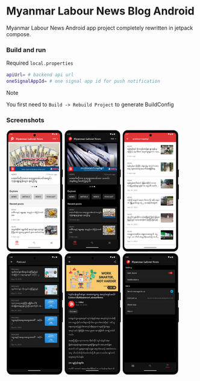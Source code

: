# Myanmar Labour News Blog Android

Myanmar Labour News Android app project completely rewritten in jetpack compose.

### Build and run

Required `local.properties`

```bash
apiUrl= # backend api url
oneSignalAppId= # one signal app id for push notification
```

> [!NOTE]
> You first need to `Build -> Rebuild Project` to generate BuildConfig 

### Screenshots

<div float="left">
   <img src="images/home.png" width="150">
   <img src="images/home_dark.png" width="150">
   <img src="images/list.png" width="150">
</div>

<div float="left">
   <img src="images/list_dark.png" width="150">
   <img src="images/detail.png" width="150">
   <img src="images/setting.png" width="150">
</div>